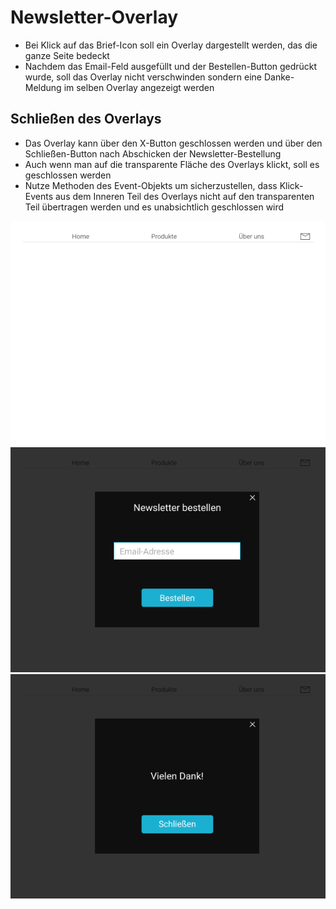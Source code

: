 # Newsletter-Overlay

- Bei Klick auf das Brief-Icon soll ein Overlay dargestellt werden, das die ganze Seite bedeckt
- Nachdem das Email-Feld ausgefüllt und der Bestellen-Button gedrückt wurde, soll das Overlay nicht verschwinden sondern eine Danke-Meldung im selben Overlay angezeigt werden

## Schließen des Overlays
- Das Overlay kann über den X-Button geschlossen werden und über den Schließen-Button nach Abschicken der Newsletter-Bestellung
- Auch wenn man auf die transparente Fläche des Overlays klickt, soll es geschlossen werden
- Nutze Methoden des Event-Objekts um sicherzustellen, dass Klick-Events aus dem Inneren Teil des Overlays nicht auf den transparenten Teil übertragen werden und es unabsichtlich geschlossen wird

![](drafts/1.jpg)
![](drafts/2.jpg)
![](drafts/3.jpg)